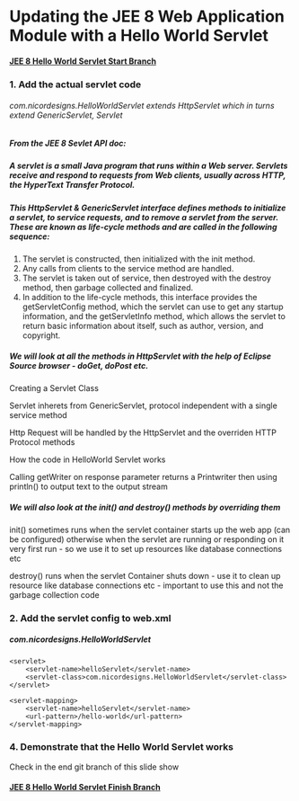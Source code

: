 # Updating the JEE 8 Web Application Module with a Hello World Servlet

#### [JEE 8 Hello World Servlet Start Branch](TODO)

### 1. Add the actual servlet code

###### com.nicordesigns.HelloWorldServlet extends HttpServlet which in turns extend GenericServlet, Servlet

##### From the JEE 8 Sevlet API doc: 

##### A servlet is a small Java program that runs within a Web server. Servlets receive and respond to requests from Web clients, usually across HTTP, the HyperText Transfer Protocol.
##### This HttpServlet & GenericServlet interface defines methods to initialize a servlet, to service requests, and to remove a servlet from the server. These are known as life-cycle methods and are called in the following sequence:

1. The servlet is constructed, then initialized with the init method.
2. Any calls from clients to the service method are handled.
3. The servlet is taken out of service, then destroyed with the destroy method, then garbage collected and finalized.
4. In addition to the life-cycle methods, this interface provides the getServletConfig method, which the servlet can use to get any startup information, and the getServletInfo method, which allows the servlet to return basic information about itself, such as author, version, and copyright.

##### We will look at all the methods in HttpServlet with the help of Eclipse Source browser - doGet, doPost etc.
Creating a Servlet Class
					
Servlet inherets from GenericServlet, protocol independent with a single service method

Http Request will be handled by the HttpServlet and the overriden HTTP Protocol methods
						
How the code in HelloWorld Servlet works 

Calling getWriter on response parameter returns a Printwriter then using println() to output text to the output stream
						
##### We will also look at the init() and destroy() methods by overriding them

init() sometimes runs when the servlet container starts up the web app (can be configured) otherwise when the servlet are running or responding on it very first run - so we use it to set up resources like database connections etc

destroy() runs when the servlet Container shuts down - use it to clean up resource like database connections etc - important to use this and not the garbage collection code   

### 2. Add the servlet config to web.xml

##### com.nicordesigns.HelloWorldServlet

	<servlet>
		<servlet-name>helloServlet</servlet-name>
		<servlet-class>com.nicordesigns.HelloWorldServlet</servlet-class>
	</servlet>

	<servlet-mapping>
		<servlet-name>helloServlet</servlet-name>
		<url-pattern>/hello-world</url-pattern>
	</servlet-mapping>


#####  

### 4. Demonstrate that the Hello World Servlet works


Check in the end git branch of this slide show 
#### [JEE 8 Hello World Servlet Finish Branch](TODO)

